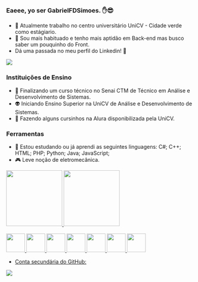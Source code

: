 ### Eaeee, yo ser GabrielFDSimoes. ✋😎
- 🌿 Atualmente trabalho no centro universitário UniCV - Cidade verde como estágiario.
- 👻 Sou mais habituado e tenho mais aptidão em Back-end mas busco saber um pouquinho do Front.
- Dá uma passada no meu perfil do Linkedin! 🤠

<div>
  <img href="https://www.linkedin.com/in/gabriel-frança-4633aa27b/" src="https://img.shields.io/badge/LinkedIn-0077B5?style=for-the-badge&logo=linkedin&logoColor=white" target="_blank">
</div>


### Instituições de Ensino
- 🤖 Finalizando um curso técnico no Senai CTM de Técnico em Análise e Desenvolvimento de Sistemas.
- 👽 Iniciando Ensino Superior na UniCV de Análise e Desenvolvimento de Sistemas.
- 👾 Fazendo alguns cursinhos na Alura disponibilizada pela UniCV.

### Ferramentas
- 🥶 Estou estudando ou já aprendi as seguintes linguagens:
C#;
C++;
HTML;
PHP;
Python;
Java;
JavaScript;
- 🎮 Leve noção de eletromecânica.
<div>
  <a href="https://github.com/NeroWasTrolled">
  <img height="150" src="https://github-readme-stats.vercel.app/api?username=NeroWasTrolled&show_icons=true&theme=dark">
  <img height="150" src="https://github-readme-stats.vercel.app/api/top-langs/?username=NeroWasTrolled&theme=dark&hide_border=false&include_all_commits=false&count_private=false&layout=compact">
</div>
    
<div style="display: inline_block"><br>
  <img height="50" src="https://cdn.jsdelivr.net/gh/devicons/devicon@latest/icons/csharp/csharp-original.svg" />
  <img height="50" src="https://cdn.jsdelivr.net/gh/devicons/devicon@latest/icons/cplusplus/cplusplus-original.svg" />
  <img height="50" src="https://cdn.jsdelivr.net/gh/devicons/devicon@latest/icons/html5/html5-original.svg" />
  <img height="50" src="https://cdn.jsdelivr.net/gh/devicons/devicon@latest/icons/php/php-original.svg" />
  <img height="50" src="https://cdn.jsdelivr.net/gh/devicons/devicon@latest/icons/python/python-original.svg" />
  <img height="50" src="https://cdn.jsdelivr.net/gh/devicons/devicon@latest/icons/java/java-original.svg" />
  <img height="50" src="https://cdn.jsdelivr.net/gh/devicons/devicon@latest/icons/javascript/javascript-original.svg" />
</div>

 - Conta secundária do GitHub:
<div>
  <img href="" src="https://img.shields.io/badge/GitHub-100000?style=for-the-badge&logo=github&logoColor=white">
</div>

